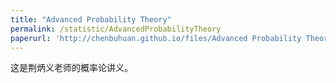 ```yaml
---
title: "Advanced Probability Theory"
permalink: /statistic/AdvancedProbabilityTheory
paperurl: 'http://chenbuhuan.github.io/files/Advanced Probability Theory NENU(荆炳义).pdf'
---
```

这是荆炳义老师的概率论讲义。